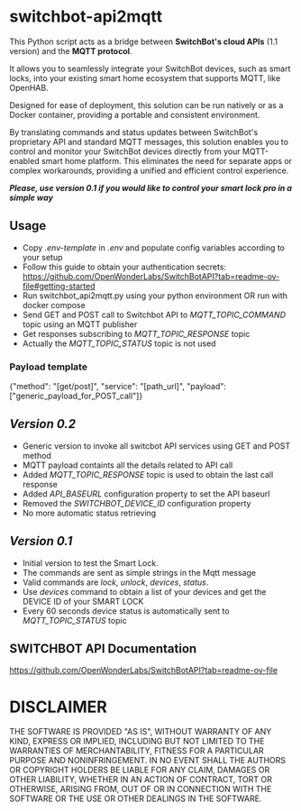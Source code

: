 # switchbot-api2mqtt

This Python script acts as a bridge between **SwitchBot's cloud APIs** (1.1 version) and the **MQTT protocol**.

It allows you to seamlessly integrate your SwitchBot devices, such as smart locks, into your existing smart home ecosystem that supports MQTT, like OpenHAB.

Designed for ease of deployment, this solution can be run natively or as a Docker container, providing a portable and consistent environment.

By translating commands and status updates between SwitchBot's proprietary API and standard MQTT messages, this solution enables you to control and monitor your SwitchBot devices directly from your MQTT-enabled smart home platform. This eliminates the need for separate apps or complex workarounds, providing a unified and efficient control experience.

***Please, use version 0.1 if you would like to control your smart lock pro in a simple way***

## Usage

- Copy *.env-template* in *.env* and populate config variables according to your setup
- Follow this guide to obtain your authentication secrets: https://github.com/OpenWonderLabs/SwitchBotAPI?tab=readme-ov-file#getting-started
- Run switchbot_api2mqtt.py using your python environment OR run with docker compose
- Send GET and POST call to Switchbot API to *MQTT_TOPIC_COMMAND* topic using an MQTT publisher
- Get responses subscribing to *MQTT_TOPIC_RESPONSE* topic
- Actually the *MQTT_TOPIC_STATUS* topic is not used

### Payload template

{"method": "[get/post]", "service": "[path_url]", "payload": ["generic_payload_for_POST_call"]}

## *Version 0.2*
 - Generic version to invoke all switcbot API services using GET and POST method
 - MQTT payload containts all the details related to API call
 - Added *MQTT_TOPIC_RESPONSE* topic is used to obtain the last call response
 - Added *API_BASEURL* configuration property to set the API baseurl
 - Removed the *SWITCHBOT_DEVICE_ID* configuration property
 - No more automatic status retrieving

## *Version 0.1*
 - Initial version to test the Smart Lock.
 - The commands are sent as simple strings in the Mqtt message
 - Valid commands are *lock*, *unlock*, *devices*, *status*.
 - Use *devices* command to obtain a list of your devices and get the DEVICE ID of your SMART LOCK
 - Every 60 seconds device status is automatically sent to *MQTT_TOPIC_STATUS* topic 

## SWITCHBOT API Documentation
https://github.com/OpenWonderLabs/SwitchBotAPI?tab=readme-ov-file

# DISCLAIMER

THE SOFTWARE IS PROVIDED "AS IS", WITHOUT WARRANTY OF ANY KIND, EXPRESS OR
IMPLIED, INCLUDING BUT NOT LIMITED TO THE WARRANTIES OF MERCHANTABILITY,
FITNESS FOR A PARTICULAR PURPOSE AND NONINFRINGEMENT. IN NO EVENT SHALL THE
AUTHORS OR COPYRIGHT HOLDERS BE LIABLE FOR ANY CLAIM, DAMAGES OR OTHER
LIABILITY, WHETHER IN AN ACTION OF CONTRACT, TORT OR OTHERWISE, ARISING FROM,
OUT OF OR IN CONNECTION WITH THE SOFTWARE OR THE USE OR OTHER DEALINGS IN THE
SOFTWARE.